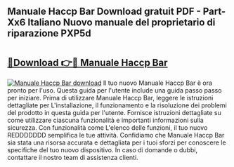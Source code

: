 ## Manuale Haccp Bar Download gratuit PDF - Part-Xx6 Italiano Nuovo manuale del proprietario di riparazione PXP5d

# <h2><a href="http://dfbpmz.blite.top/?on=Manuale+Haccp+Bar">🔗Download 👉🔴 Manuale Haccp Bar</a></h2>

[![Manuale Haccp Bar download](https://i.imgur.com/lujVjoI.png)](http://dfbpmz.blite.top/?on=Manuale+Haccp+Bar)
Il tuo nuovo Manuale Haccp Bar è ora pronto per l'uso. Questa guida per l'utente include una guida passo passo per iniziare. Prima di utilizzare Manuale Haccp Bar, leggere le istruzioni dettagliate per L'installazione, il funzionamento e la risoluzione dei problemi del prodotto in questa guida per l'utente. Fornisce istruzioni dettagliate su come utilizzare ciascuna funzionalità e importanti informazioni sulla sicurezza. Con funzionalità come L'elenco delle funzioni, il tuo nuovo REDDDDDDD semplifica le tue attività. Confidiamo che Manuale Haccp Bar sia stata una risorsa accurata e dettagliata per i tuoi sforzi per conoscere le specifiche del tuo nuovo dispositivo. In caso di domande o dubbi, contattare il nostro team di assistenza clienti.
